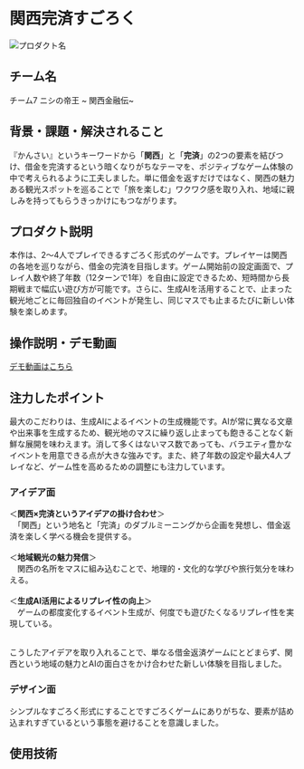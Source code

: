 # 関西完済すごろく
<!-- プロダクト名に変更してください -->

![プロダクト名](https://kc3.me/cms/wp-content/uploads/2024/11/hack25-eyecatch.png)
<!-- プロダクト名・イメージ画像を差し変えてください -->


## チーム名
チーム7 ニシの帝王 ~ 関西金融伝~
<!-- チームIDとチーム名を入力してください -->


## 背景・課題・解決されること
『かんさい』というキーワードから「**関西**」と「**完済**」の2つの要素を結びつけ、借金を完済するという暗くなりがちなテーマを、ポジティブなゲーム体験の中で考えられるように工夫しました。単に借金を返すだけではなく、関西の魅力ある観光スポットを巡ることで「旅を楽しむ」ワクワク感を取り入れ、地域に親しみを持ってもらうきっかけにもつながります。

## プロダクト説明
本作は、2～4人でプレイできるすごろく形式のゲームです。プレイヤーは関西の各地を巡りながら、借金の完済を目指します。ゲーム開始前の設定画面で、プレイ人数や終了年数（12ターンで1年）を自由に設定できるため、短時間から長期戦まで幅広い遊び方が可能です。さらに、生成AIを活用することで、止まった観光地ごとに毎回独自のイベントが発生し、同じマスでも止まるたびに新しい体験を楽しめます。
<!-- 開発したプロダクトの説明を入力してください -->


## 操作説明・デモ動画
[デモ動画はこちら](https://www.youtube.com/watch?v=fbzGp0XJGq8)
<!-- 開発したプロダクトの操作説明について入力してください。また、操作説明デモ動画があれば、埋め込みやリンクを記載してください -->


## 注力したポイント
最大のこだわりは、生成AIによるイベントの生成機能です。AIが常に異なる文章や出来事を生成するため、観光地のマスに繰り返し止まっても飽きることなく新鮮な展開を味わえます。消して多くはないマス数であっても、バラエティ豊かなイベントを用意できる点が大きな強みです。また、終了年数の設定や最大4人プレイなど、ゲーム性を高めるための調整にも注力しています。


<!-- 開発したプロダクトの中で、特に注力して作成した箇所・ポイントについて入力してください -->
### アイデア面
＜**関西×完済というアイデアの掛け合わせ**＞<br>
　「関西」という地名と「完済」のダブルミーニングから企画を発想し、借金返済を楽しく学べる機会を提供する。<br><br>
＜**地域観光の魅力発信**＞<br>
　関西の名所をマスに組み込むことで、地理的・文化的な学びや旅行気分を味わえる。<br><br>
＜**生成AI活用によるリプレイ性の向上**＞<br>
　ゲームの都度変化するイベント生成が、何度でも遊びたくなるリプレイ性を実現している。<br><br>

こうしたアイデアを取り入れることで、単なる借金返済ゲームにとどまらず、関西という地域の魅力とAIの面白さをかけ合わせた新しい体験を目指しました。
### デザイン面
シンプルなすごろく形式にすることですごろくゲームにありがちな、要素が詰め込まれすぎているという事態を避けることを意識しました。
## 使用技術

<!-- 使用技術を入力してください -->


<!--
markdownの記法はこちらを参照してください！
https://docs.github.com/ja/get-started/writing-on-github/getting-started-with-writing-and-formatting-on-github/basic-writing-and-formatting-syntax
-->
